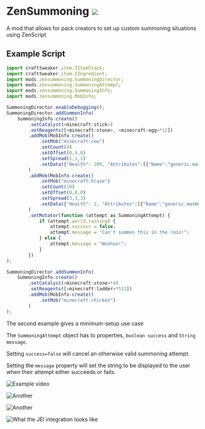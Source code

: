 # ZenSummoning [![](http://cf.way2muchnoise.eu/full_zen-summoning_downloads.svg)](https://minecraft.curseforge.com/projects/zen-summoning)
A mod that allows for pack creators to set up custom summoning situations using ZenScript

## Example Script
```JavaScript
import crafttweaker.item.IItemStack;
import crafttweaker.item.IIngredient;
import mods.zensummoning.SummoningDirector;
import mods.zensummoning.SummoningAttempt;
import mods.zensummoning.SummoningInfo;
import mods.zensummoning.MobInfo;

SummoningDirector.enableDebugging();
SummoningDirector.addSummonInfo(
    SummoningInfo.create()
        .setCatalyst(<minecraft:stick>)
        .setReagents([<minecraft:stone>, <minecraft:egg>*12])
        .addMob(MobInfo.create()
            .setMob("minecraft:cow")
            .setCount(4)
            .setOffset(0,4,0)
            .setSpread(1,1,1)
            .setData({"Health": 200, "Attributes":[{"Name":"generic.maxHealth","Base":200}]})
        )
        .addMob(MobInfo.create()
            .setMob("minecraft:blaze")
            .setCount(10)
            .setOffset(0,8,0)
            .setSpread(3,3,3)
            .setData({"Health": 2, "Attributes":[{"Name":"generic.maxHealth","Base":2}]})
        )
        .setMutator(function (attempt as SummoningAttempt) {
            if (attempt.world.raining) {
                attempt.success = false;
                attempt.message = "Can't summon this in the rain!";
            } else {
                attempt.message = "Woohoo!";
            }
        })
);

SummoningDirector.addSummonInfo(
    SummoningInfo.create()
        .setCatalyst(<minecraft:stone>*4)
        .setReagents([<minecraft:ladder>*512])
        .addMob(MobInfo.create()
            .setMob("minecraft:chicken")
        )
);
```
The second example gives a minimum-setup use case

The `SummoningAttempt` object has to properties, `boolean success` and `String message`.

Setting `success=false` will cancel an otherwise valid summoning attempt.

Setting the `message` property will set the string to be displayed to the user when their attempt either succeeds or fails.

![Example video](https://streamable.com/hflui)

![Another](https://streamable.com/snlbk)

![Another](https://streamable.com/7ay4r)

![What the JEI integration looks like](https://i.imgur.com/e6jLo6u.png)
